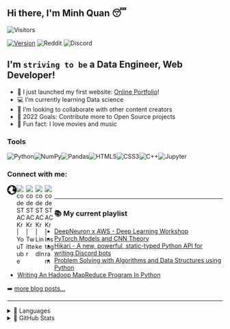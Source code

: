 ## Hi there, I'm Minh Quan 😴 

![Visitors](https://komarev.com/ghpvc/?username=nauqh&color=0ddfff&style=for-the-badge&label=PROFILE+VIEWS)

[![Version](https://img.shields.io/badge/nauqh-V2.0.0-blue?style=for-the-badge)](https://nauqh.github.io)
![Reddit](https://img.shields.io/reddit/subreddit-subscribers/DataScience?style=for-the-badge&color=blue)
![Discord](https://img.shields.io/discord/574921006817476608.svg?label=Discord&logo=Discord&colorB=7289da&style=for-the-badge)

## I'm `striving to be` a Data Engineer, Web Developer!

- 🔭 I just launched my first website: [Online Portfolio][website]!
- :computer: I’m currently learning Data science 
- 🔧 I’m looking to collaborate with other content creators
- 📌 2022 Goals: Contribute more to Open Source projects
- 📝 Fun fact: I love movies and music

### Tools
<img align="left" alt="Python" src="https://img.shields.io/badge/python%20-%2314354C.svg?&style=for-the-badge&logo=python&logoColor=white"/>
<img align="left" alt="NumPy" src="https://img.shields.io/badge/numpy%20-%23013243.svg?&style=for-the-badge&logo=numpy&logoColor=white" />
<img align="left" alt="Pandas" src="https://img.shields.io/badge/pandas%20-%23150458.svg?&style=for-the-badge&logo=pandas&logoColor=white" />
<img align="left" alt="HTML5" src="https://img.shields.io/badge/html5%20-ff0000.svg?&style=for-the-badge&logo=html5&logoColor=white"/>
<img align="left" alt="CSS3" src="https://img.shields.io/badge/css3%20-%231572B6.svg?&style=for-the-badge&logo=css3&logoColor=white"/>
<img align="left" alt="C++"  src="https://img.shields.io/badge/c++%20-%2300599C.svg?&style=for-the-badge&logo=c%2B%2B&ogoColor=white"/>
<img alt="Jupyter" src="https://img.shields.io/badge/Jupyter%20-%23F37626.svg?&style=for-the-badge&logo=Jupyter&logoColor=white" />


### Connect with me:

[<img align="left" alt="codeSTACKr.com" width="22px" src="https://raw.githubusercontent.com/iconic/open-iconic/master/svg/globe.svg" />][website]
[<img align="left" alt="codeSTACKr | YouTube" width="22px" src="https://cdn.jsdelivr.net/npm/simple-icons@v3/icons/youtube.svg" />][youtube]
[<img align="left" alt="codeSTACKr | Twitter" width="22px" src="https://cdn.jsdelivr.net/npm/simple-icons@v3/icons/twitter.svg" />][error]
[<img align="left" alt="codeSTACKr | LinkedIn" width="22px" src="https://cdn.jsdelivr.net/npm/simple-icons@v3/icons/linkedin.svg" />][error]
[<img align="left" alt="codeSTACKr | Instagram" width="22px" src="https://cdn.jsdelivr.net/npm/simple-icons@v3/icons/instagram.svg" />][instagram]

<br />

---

### 📚 My current playlist

<!-- BLOG-POST-LIST:START -->

- [DeepNeuron x AWS - Deep Learning Workshop](https://www.deepneuron.org/industry-blogs/2021/9/11/deepneuron-x-aws-deep-learning-workshop)
- [PyTorch Models and CNN Theory](https://www.deepneuron.org/dl-blogs/2021/9/8/pytorch-models-and-cnn-theory-part-1)
- [Hikari - A new, powerful, static-typed Python API for writing Discord bots](https://www.hikari-py.dev/)
- [Problem Solving with Algorithms and Data Structures using Python](https://runestone.academy/runestone/books/published/pythonds/index.html)
- [Writing An Hadoop MapReduce Program In Python](https://www.michael-noll.com/tutorials/writing-an-hadoop-mapreduce-program-in-python/)
<!-- BLOG-POST-LIST:END -->

➡️ [more blog posts...](https://www.deepneuron.org/)

---

<details>
  <summary>📂 Languages</summary>
  <br/>

  [![Top Langs](https://github-readme-stats.vercel.app/api/top-langs/?username=nauqh&layout=compact&theme=yeblu)](https://github.com/nauqh)

</details>

<details>
  <summary>📂 GitHub Stats</summary>
  <br/>

  [![Nauqh GitHub stats](https://github-readme-stats.vercel.app/api?username=nauqh&show_icons=true&theme=algolia)](https://github.com/nauqh)

</details>

[website]: https://nauqh.github.io
[twitter]: https://www.instagram.com/nauqh_/
[youtube]: https://www.youtube.com/watch?v=PY8f1Z3nARo
[instagram]: https://www.instagram.com/nauqh_/
[linkedin]: https://www.instagram.com/nauqh_/
[error]: https://nauqh.github.io/error.html

